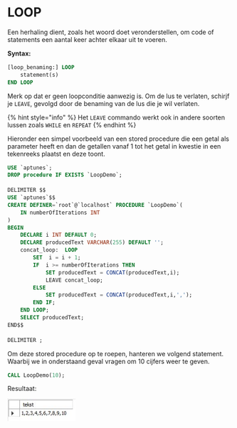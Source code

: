 # LOOP

Een herhaling dient, zoals het woord doet veronderstellen, om code of statements een aantal keer achter elkaar uit te voeren.

**Syntax:**

```sql
[loop_benaming:] LOOP
    statement(s)
END LOOP
```

Merk op dat er geen loopconditie aanwezig is. Om de lus te verlaten, schirjf je `LEAVE`, gevolgd door de benaming van de lus die je wil verlaten.

{% hint style="info" %}
Het `LEAVE` commando werkt ook in andere soorten lussen zoals `WHILE` en `REPEAT`
{% endhint %}

Hieronder een simpel voorbeeld van een stored procedure die een getal als parameter heeft en dan de getallen vanaf 1 tot het getal in kwestie in een tekenreeks plaatst en deze toont.

```sql
USE `aptunes`;
DROP procedure IF EXISTS `LoopDemo`;

DELIMITER $$
USE `aptunes`$$
CREATE DEFINER=`root`@`localhost` PROCEDURE `LoopDemo`(
    IN numberOfIterations INT
)
BEGIN
    DECLARE i INT DEFAULT 0;
    DECLARE producedText VARCHAR(255) DEFAULT '';
    concat_loop:  LOOP
        SET  i = i + 1;
        IF  i >= numberOfIterations THEN
            SET producedText = CONCAT(producedText,i);
            LEAVE concat_loop;
        ELSE
            SET producedText = CONCAT(producedText,i,',');
        END IF;
    END LOOP;
    SELECT producedText; 
END$$

DELIMITER ;
```

Om deze stored procedure op te roepen, hanteren we volgend statement. Waarbij we in onderstaand geval vragen om 10 cijfers weer te geven.

```sql
CALL LoopDemo(10);
```

Resultaat:

![](../../.gitbook/assets/loop.JPG)
